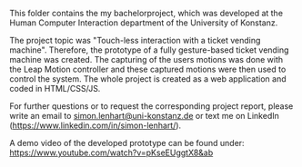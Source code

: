This folder contains the my bachelorproject, which was developed at the Human Computer Interaction department of the University of Konstanz. 

The project topic was "Touch-less interaction with a ticket vending machine". 
Therefore, the prototype of a fully gesture-based ticket vending machine was created. 
The capturing of the users motions was done with the Leap Motion controller and these captured motions were then used to control the system. 
The whole project is created as a web application and coded in HTML/CSS/JS.

For further questions or to request the corresponding project report, please write an email to simon.lenhart@uni-konstanz.de or text me on LinkedIn (https://www.linkedin.com/in/simon-lenhart/). 

A demo video of the developed prototype can be found under: https://www.youtube.com/watch?v=pKseEUggtX8&ab
